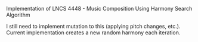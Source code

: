 Implementation of LNCS 4448 - Music Composition Using Harmony Search Algorithm

I still need to implement mutation to this (applying pitch changes, etc.). Current implementation creates a new random harmony each iteration. 
